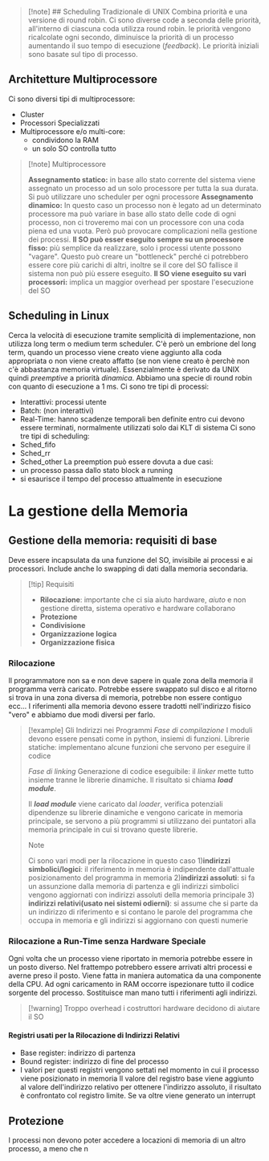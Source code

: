 >[!note] ## Scheduling Tradizionale di UNIX
> Combina priorità e una versione di round robin. Ci sono diverse code a seconda delle priorità, all'interno di ciascuna coda utilizza round robin. le priorità vengono ricalcolate ogni secondo, diminuisce la priorità di un processo aumentando il suo tempo di esecuzione (*feedback*).
> Le priorità iniziali sono basate sul tipo di processo.

## Architetture Multiprocessore
Ci sono diversi tipi di multiprocessore:
- Cluster
- Processori Specializzati
- Multiprocessore e/o multi-core:
	- condividono la RAM
	- un solo SO controlla tutto

>[!note] Multiprocessore
>
>**Assegnamento statico:**
>in base allo stato corrente del sistema viene assegnato un processo ad un solo processore per tutta la sua durata. Si può utilizzare uno scheduler per ogni processore
>**Assegnamento dinamico:**
>In questo caso un processo non è legato ad un determinato processore ma può variare in base allo stato delle code di ogni processo, non ci troveremo mai con un processore con una coda piena ed una vuota. Però può provocare complicazioni nella gestione  dei processi.
>**Il SO può esser eseguito sempre su un processore fisso:**
>più semplice da realizzare, solo i processi utente possono "vagare". Questo può creare un "bottleneck" perché ci potrebbero essere core più carichi di altri, inoltre se il core del SO fallisce il sistema non può più essere eseguito.
>**Il SO viene eseguito su vari processori:**
>implica un maggior overhead per spostare l'esecuzione del SO

## Scheduling in Linux
Cerca la velocità di esecuzione tramite semplicità di implementazione, non utilizza long term o medium term scheduler. 
C'è però un embrione del long term, quando un processo viene creato viene aggiunto alla coda appropriata o non viene creato affatto (se non viene creato è perchè non c'è abbastanza memoria virtuale).
Essenzialmente è derivato da UNIX quindi *preemptive* a priorità *dinamica*. Abbiamo una specie di round robin con quanto di esecuzione a 1 ms.
Ci sono tre tipi di processi:
- Interattivi: processi utente
- Batch: (non interattivi)
- Real-Time: hanno scadenze temporali ben definite entro cui devono essere terminati, normalmente utilizzati solo dai KLT di sistema
Ci sono tre tipi di scheduling:
- Sched_fifo
- Sched_rr
- Sched_other
La preemption può essere dovuta a due casi:
- un processo passa dallo stato block a running
- si esaurisce il tempo del processo attualmente in esecuzione

# La gestione della Memoria
## Gestione della memoria: requisiti di base
Deve essere incapsulata da una funzione del SO, invisibile ai processi e ai processori. Include anche lo swapping di dati dalla memoria secondaria.
>[!tip] Requisiti
>- **Rilocazione**: importante che ci sia aiuto hardware, *aiuto* e non gestione diretta, sistema operativo e hardware collaborano
>- **Protezione**
>- **Condivisione**
>- **Organizzazione logica**
>- **Organizzazione fisica**

### Rilocazione
Il programmatore non sa e non deve sapere in quale zona della memoria il programma verrà caricato. Potrebbe essere swappato sul disco e al ritorno si trova in una zona diversa di memoria, potrebbe non essere contiguo ecc...
I riferimenti alla memoria devono essere tradotti nell'indirizzo fisico "vero" e abbiamo due modi diversi per farlo.

>[!example] Gli Indirizzi nei Programmi
*Fase di compilazione*
I moduli devono essere pensati come in python, insiemi di funzioni.
Librerie statiche: implementano alcune funzioni che servono per eseguire il codice
>
>*Fase di linking*
>Generazione di codice eseguibile: il *linker* mette tutto insieme tranne le librerie dinamiche. Il risultato si chiama ***load module***.
>
>Il ***load module*** viene caricato dal *loader*, verifica potenziali dipendenze su librerie dinamiche e vengono caricate in memoria principale, se servono a più programmi si utilizzano dei puntatori alla memoria principale in cui si trovano queste librerie.
>>[!note]
>>Ci sono vari modi per la rilocazione in questo caso
>>1)**indirizzi simbolici/logici**: il riferimento in memoria è indipendente dall'attuale posizionamento del programma in memoria
2)**indirizzi assoluti**: si fa un assunzione dalla memoria di partenza e gli indirizzi simbolici vengono aggiornati con indirizzi assoluti della memoria principale
>>3) **indirizzi relativi(usato nei sistemi odierni)**: si assume che si parte da un indirizzo di riferimento e si contano le parole del programma che occupa in memoria e gli indirizzi si aggiornano con questi numerie
### Rilocazione a Run-Time senza Hardware Speciale
Ogni volta che un processo viene riportato in memoria potrebbe essere in un posto diverso. Nel frattempo potrebbero essere arrivati altri processi e averne preso il posto. Viene fatta in maniera automatica da una componente della CPU. Ad ogni caricamento in RAM occorre ispezionare tutto il codice sorgente del processo. Sostituisce man mano tutti i riferimenti agli indirizzi. 
>[!warning] Troppo overhead
>i costruttori hardware decidono di aiutare il SO

#### Registri usati per la Rilocazione di Indirizzi Relativi
- Base register: indirizzo di partenza
- Bound register: indirizzo di fine del processo
- I valori per questi registri vengono settati nel momento in cui il processo viene posizionato in memoria
Il valore del registro base viene aggiunto al valore dell'indirizzo relativo per ottenere l'indirizzo assoluto, il risultato è confrontato col registro limite. Se va oltre viene generato un interrupt

## Protezione
I processi non devono poter accedere a locazioni di memoria di un altro processo, a meno che n


